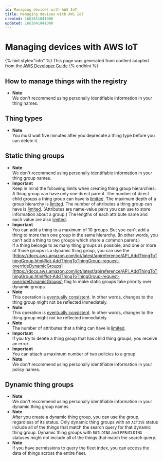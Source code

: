 ```yaml
---
id: Managing devices with AWS IoT
title: Managing devices with AWS IoT
created: 1683841041000
updated: 1683841041000
---
```

# Managing devices with AWS IoT

{% hint style="info" %}
This page was generated from content adapted from the [AWS Developer Guide](https://github.com/awsdocs/aws-iot-docs.git)
{% endhint %}

## How to manage things with the registry

- **Note**  
We don't recommend using personally identifiable information in your thing names\.


## Thing types

- **Note**  
You must wait five minutes after you deprecate a thing type before you can delete it\.


## Static thing groups

- **Note**  
We don't recommend using personally identifiable information in your thing group names\.
- **Important**  
Keep in mind the following limits when creating thing group hierarchies:  
A thing group can have only one direct parent\.
The number of direct child groups a thing group can have is [limited](https://docs.aws.amazon.com/general/latest/gr/iot_device_management.html#thing-group-limits)\.
The maximum depth of a group hierarchy is [limited](https://docs.aws.amazon.com/general/latest/gr/iot_device_management.html#thing-group-limits)\.
The number of attributes a thing group can have is [limited](https://docs.aws.amazon.com/general/latest/gr/iot_device_management.html#thing-group-limits)\. \(Attributes are name\-value pairs you can use to store information about a group\.\) The lengths of each attribute name and each value are also [limited](https://docs.aws.amazon.com/general/latest/gr/iot_device_management.html#thing-group-limits)\.
- **Important**  
You can add a thing to a maximum of 10 groups\. But you can't add a thing to more than one group in the same hierarchy\. \(In other words, you can't add a thing to two groups which share a common parent\.\)  
If a thing belongs to as many thing groups as possible, and one or more of those groups is a dynamic thing group, you can use the [https://docs.aws.amazon.com/iot/latest/apireference/API_AddThingToThingGroup.html#iot-AddThingToThingGroup-request-overrideDynamicGroups](https://docs.aws.amazon.com/iot/latest/apireference/API_AddThingToThingGroup.html#iot-AddThingToThingGroup-request-overrideDynamicGroups) flag to make static groups take priority over dynamic groups\.
- **Note**  
This operation is [eventually consistent](https://web.stanford.edu/class/cs345d-01/rl/eventually-consistent.pdf)\. In other words, changes to the thing group might not be reflected immediately\.
- **Note**  
This operation is [eventually consistent](https://web.stanford.edu/class/cs345d-01/rl/eventually-consistent.pdf)\. In other words, changes to the thing group might not be reflected immediately\.
- **Note**  
The number of attributes that a thing can have is [limited](https://docs.aws.amazon.com/general/latest/gr/iot_device_management.html#thing-limits)\.
- **Important**  
If you try to delete a thing group that has child thing groups, you receive an error:
- **Important**  
You can attach a maximum number of two policies to a group\.
- **Note**  
We don't recommend using personally identifiable information in your policy names\.


## Dynamic thing groups

- **Note**  
We don't recommend using personally identifiable information in your dynamic thing group names\.
- **Note**  
After you create a dynamic thing group, you can use the group, regardless of its status\. Only dynamic thing groups with an `ACTIVE` status include all of the things that match the search query for that dynamic thing group\. Dynamic thing groups with `BUILDING` and `REBUILDING` statuses might not include all of the things that match the search query\.
- **Note**  
If you have permissions to query the fleet index, you can access the data of things across the entire fleet\.

